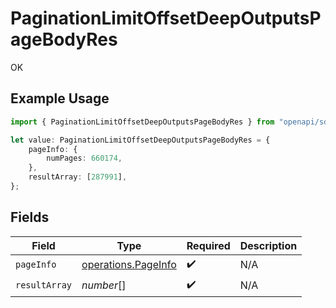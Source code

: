 # PaginationLimitOffsetDeepOutputsPageBodyRes

OK

## Example Usage

```typescript
import { PaginationLimitOffsetDeepOutputsPageBodyRes } from "openapi/sdk/models/operations";

let value: PaginationLimitOffsetDeepOutputsPageBodyRes = {
    pageInfo: {
        numPages: 660174,
    },
    resultArray: [287991],
};
```

## Fields

| Field                                                             | Type                                                              | Required                                                          | Description                                                       |
| ----------------------------------------------------------------- | ----------------------------------------------------------------- | ----------------------------------------------------------------- | ----------------------------------------------------------------- |
| `pageInfo`                                                        | [operations.PageInfo](../../../sdk/models/operations/pageinfo.md) | :heavy_check_mark:                                                | N/A                                                               |
| `resultArray`                                                     | *number*[]                                                        | :heavy_check_mark:                                                | N/A                                                               |